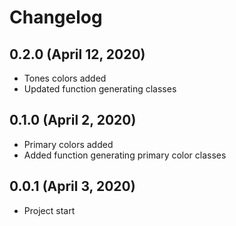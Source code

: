 Changelog
=======

## 0.2.0 (April 12, 2020)
- Tones colors added
- Updated function generating classes

## 0.1.0 (April 2, 2020)
- Primary colors added
- Added function generating primary color classes

## 0.0.1 (April 3, 2020)
- Project start